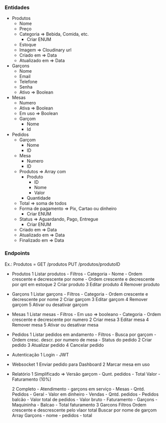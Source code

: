 
### Entidades

- Produtos
	- Nome
	- Preço
	- Categoria => Bebida, Comida, etc.
		- Criar ENUM
	- Estoque
	- Imagem => Cloudinary url
	- Criado em => Data
	- Atualizado em => Data
- Garçons
	- Nome
	- Email
	- Telefone
	- Senha
	- Ativo => Boolean
- Mesas
	- Numero
	- Ativa => Boolean
	- Em uso => Boolean
	- Garçom
		- Nome
		- Id
- Pedidos
	- Garçom
		- Nome 
		- ID
	- Mesa
		- Numero
		- ID
	- Produtos => Array com
		- Produto
			- ID
			- Nome
			- Valor
		- Quantidade
	- Total => soma de todos
	- Forma de pagamento => Pix, Cartao ou dinheiro
		- Criar ENUM
	- Status => Aguardando, Pago, Entregue
		- Criar ENUM
	- Criado em => Data
	- Atualizado em => Data
	- Finalizado em => Data



### Endpoints

Ex.: Produtos = 
	GET /produtos
	PUT /produtos/produtoID

- Produtos
	1 Listar produtos
		- Filtros
			- Categoria
			- Nome
			- Ordem crescente e decrescente por nome
			- Ordem crescente e decrescente por qnt em estoque
	2 Criar produto
	3 Editar produto
	4 Remover produto
- Garçons
	1 Listar garçons
		- Filtros
			- Categoria
			- Ordem crescente e decrescente por nome
	2 Criar garçom
	3 Editar garçom
	4 Remover garçom
	5 Ativar ou desativar garçom
- Mesas
	1 Listar mesas
		- Filtros
			- Em uso => booleano
			- Categoria
			- Ordem crescente e decrescente por numero
	2 Criar mesa
	3 Editar mesa
	4 Remover mesa
	5 Ativar ou desativar mesa
- Pedidos 
	1 Listar pedidos em andamento
		- Filtros
			- Busca por garçom
			- Ordem cresc. descr. por numero de mesa
			- Status do pedido
	2 Criar pedido
	3 Atualizar pedido
	4 Cancelar pedido
- Autenticação
	1 Login
		- JWT

- Websocket
	1 Enviar pedido para Dashboard
	2 Marcar mesa em uso

- Relatório
	1 Simplificado => Versão garçom
		- Qunt. pedidos
		- Total Valor
		- Faturamento (10%)

	2 Completo
		- Atendimento
			- garçons em serviço
			- Mesas
			- Qntd. Pedidos
		- Geral
			- Valor em dinheiro
		- Vendas
			- Qntd. pedidos
			- Pedidos balcão
			- Valor total de pedidos
			- Valor bruto
		- Faturamento
			- Garçons
			- Maquininha
			- Balcao
			- Total faturamento
	3 Garcons
		Filtros
			Ordem crescente e descrescente pelo vlaor total
			Buscar por nome de garçom
		Array Garçons
			 - nome
			 - pedidos
			 - total
